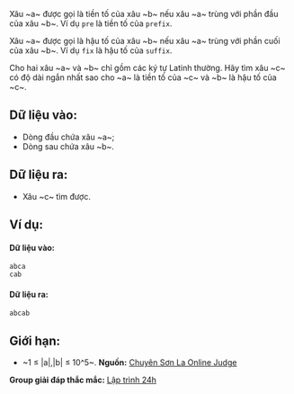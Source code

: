 Xâu ~a~ được gọi là tiền tố của xâu ~b~ nếu xâu ~a~ trùng với phần đầu của xâu ~b~. Ví dụ `pre` là tiền tố của `prefix`.

Xâu ~a~ được gọi là hậu tố của xâu ~b~ nếu xâu ~a~ trùng với phần cuối của xâu ~b~. Ví dụ `fix` là hậu tố của `suffix`.

Cho hai xâu ~a~ và ~b~ chỉ gồm các ký tự Latinh thường. Hãy tìm xâu ~c~ có độ dài ngắn nhất sao cho ~a~ là tiền tố của ~c~ và ~b~ là hậu tố của ~c~.

## Dữ liệu vào:
- Dòng đầu chứa xâu ~a~;
- Dòng sau chứa xâu ~b~.

## Dữ liệu ra:
- Xâu ~c~ tìm được.

## Ví dụ:
#### Dữ liệu vào:
```
abca
cab
```

#### Dữ liệu ra:
```
abcab
```

## Giới hạn:
- ~1 ≤ |a|,|b| ≤ 10^5~.
**Nguồn:** [Chuyên Sơn La Online Judge](http://csloj.ddns.net/)

**Group giải đáp thắc mắc:** [Lập trình 24h](https://www.facebook.com/groups/1386904321519984)
